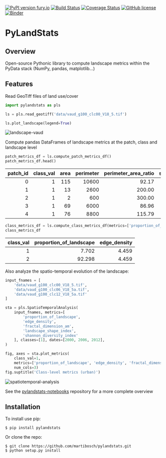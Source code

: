 [![PyPI version fury.io](https://badge.fury.io/py/pylandstats.svg)](https://pypi.python.org/pypi/pylandstats/)
[![Build Status](https://travis-ci.org/martibosch/pylandstats.svg?branch=master)](https://travis-ci.org/martibosch/pylandstats)
[![Coverage Status](https://coveralls.io/repos/github/martibosch/pylandstats/badge.svg?branch=master)](https://coveralls.io/github/martibosch/pylandstats?branch=master)
[![GitHub license](https://img.shields.io/github/license/martibosch/pylandstats.svg)](https://github.com/martibosch/pylandstats/blob/master/LICENSE)
[![Binder](https://mybinder.org/badge_logo.svg)](https://mybinder.org/v2/gh/martibosch/pylandstats-notebooks/master?filepath=overview.ipynb)

PyLandStats
===============================

Overview
--------

Open-source Pythonic library to compute landscape metrics within the PyData stack (NumPy, pandas, matplotlib...)

Features
--------

Read GeoTiff files of land use/cover

```python
import pylandstats as pls

ls = pls.read_geotiff('data/vaud_g100_clc00_V18_5.tif')

ls.plot_landscape(legend=True)
```

![landscape-vaud](figures/landscape.png)

Compute pandas DataFrames of landscape metrics at the patch, class and landscape level

```python
patch_metrics_df = ls.compute_patch_metrics_df()
patch_metrics_df.head()
```

| patch_id | class_val | area | perimeter | perimeter_area_ratio | shape_index | fractal_dimension |
| -------: | --------: | ---: | --------: | -------------------: | ----------: | ----------------: |
|        0 |         1 |  115 |     10600 |                92.17 |       2.409 |             1.130 |
|        1 |         1 |   13 |      2600 |               200.00 |       1.625 |             1.100 |
|        2 |         1 |    2 |       600 |               300.00 |       1.000 |             1.012 |
|        3 |         1 |   69 |      6000 |                86.96 |       1.765 |             1.088 |
|        4 |         1 |   76 |      8800 |               115.79 |       2.444 |             1.137 |

```python
class_metrics_df = ls.compute_class_metrics_df(metrics=['proportion_of_landscape', 'edge_density'])
class_metrics_df
```

| class_val | proportion_of_landscape | edge_density |
| --------: | ----------------------: | -----------: |
|         1 |                   7.702 |        4.459 |
|         2 |                  92.298 |        4.459 |

Also analyze the spatio-temporal evolution of the landscape:

```python
input_fnames = [
    'data/vaud_g100_clc00_V18_5.tif',
    'data/vaud_g100_clc06_V18_5a.tif',
    'data/vaud_g100_clc12_V18_5a.tif'
]

sta = pls.SpatioTemporalAnalysis(
    input_fnames, metrics=[
        'proportion_of_landscape',
        'edge_density',
        'fractal_dimension_am',
        'landscape_shape_index',
        'shannon_diversity_index'
    ], classes=[1], dates=[2000, 2006, 2012], 
)

fig, axes = sta.plot_metrics(
    class_val=1,
    metrics=['proportion_of_landscape', 'edge_density', 'fractal_dimension_am'],
    num_cols=3)
fig.suptitle('Class-level metrics (urban)')
```

![spatiotemporal-analysis](figures/spatiotemporal.png)

See the [pylandstats-notebooks](https://github.com/martibosch/pylandstats-notebooks) repository for a more complete overview

Installation
------------

To install use pip:

    $ pip install pylandstats


Or clone the repo:

    $ git clone https://github.com/martibosch/pylandstats.git
    $ python setup.py install
